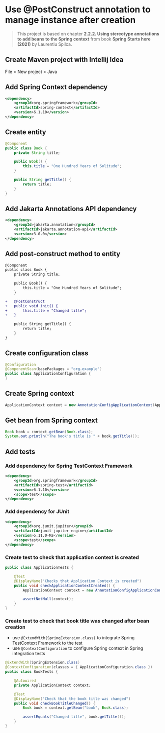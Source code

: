 # Use @PostConstruct annotation to manage instance after creation

> This project is based on chapter **2.2.2. Using stereotype annotations to add beans to the Spring context** from book **Spring Starts here (2021)** by Laurentiu Spilca.

## Create Maven project with Intellij Idea

File > New project > Java

## Add Spring Context dependency

```xml
<dependency>
    <groupId>org.springframework</groupId>
    <artifactId>spring-context</artifactId>
    <version>6.1.10</version>
</dependency>
```

## Create entity

```java
@Component
public class Book {
    private String title;

    public Book() {
        this.title = "One Hundred Years of Solitude";
    }

    public String getTitle() {
        return title;
    }
}
```

## Add Jakarta Annotations API dependency

```xml
<dependency>
    <groupId>jakarta.annotation</groupId>
    <artifactId>jakarta.annotation-api</artifactId>
    <version>3.0.0</version>
</dependency>
```

## Add post-construct method to entity

```diff
@Component
public class Book {
    private String title;

    public Book() {
        this.title = "One Hundred Years of Solitude";
    }

+   @PostConstruct
+   public void init() {
+       this.title = "Changed title";
+   }

    public String getTitle() {
        return title;
    }
}
```

## Create configuration class

```java
@Configuration
@ComponentScan(basePackages = "org.example")
public class ApplicationConfiguration {
}
```

## Create Spring context

```java
ApplicationContext context = new AnnotationConfigApplicationContext(ApplicationConfiguration.class);
```

## Get bean from Spring context

```java
Book book = context.getBean(Book.class);
System.out.println("The book's title is " + book.getTitle());
```

## Add tests

### Add dependency for Spring TestContext Framework

```xml
<dependency>
    <groupId>org.springframework</groupId>
    <artifactId>spring-test</artifactId>
    <version>6.1.10</version>
    <scope>test</scope>
</dependency>
```

### Add dependency for JUnit

```xml
<dependency>
    <groupId>org.junit.jupiter</groupId>
    <artifactId>junit-jupiter-engine</artifactId>
    <version>5.11.0-M2</version>
    <scope>test</scope>
</dependency>
```

### Create test to check that application context is created

```java
public class ApplicationTests {

    @Test
    @DisplayName("Checks that Application Context is created")
    public void checkApplicationContextCreated() {
        ApplicationContext context = new AnnotationConfigApplicationContext();

        assertNotNull(context);
    }
}
```

### Create test to check that book title was changed after bean creation

- use `@ExtendWith(SpringExtension.class)` to integrate Spring TestContext Framework to the test
- use `@ContextConfiguration` to configure Spring context in Spring integration tests

```java
@ExtendWith(SpringExtension.class)
@ContextConfiguration(classes = { ApplicationConfiguration.class })
public class BookTests {

    @Autowired
    private ApplicationContext context;

    @Test
    @DisplayName("Check that the book title was changed")
    public void checkBookTitleChanged() {
        Book book = context.getBean("book", Book.class);

        assertEquals("Changed title", book.getTitle());
    }
}
```
